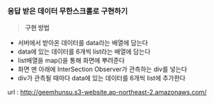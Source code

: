### 응답 받은 데이터 무한스크롤로 구현하기 
>**구현 방법**
- 서버에서 받아온 데이터를 data라는 배열에 담는다
- data에 있는 데이터를 6개씩 list라는 배열에 담는다
- list배열을 map()을 통해 화면에 뿌려준다
- 화면 맨 아래에 InterSection Observer가 관측하는 div를 넣는다
- div가 관측될 때마다 data에 있는 데이터를 6개씩 list에 추가한다

url : http://geemhunsu.s3-website.ap-northeast-2.amazonaws.com/
